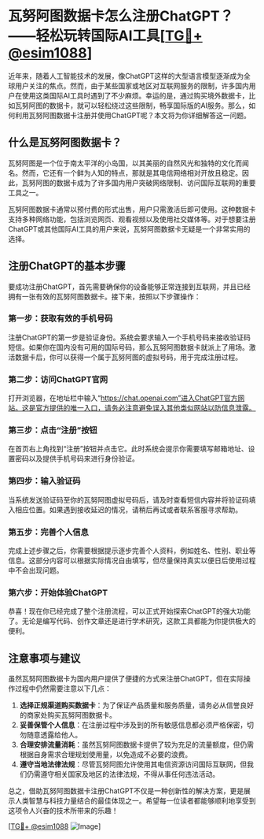 # 瓦努阿图数据卡怎么注册ChatGPT？——轻松玩转国际AI工具[[TG💪+ @esim1088](https://t.me/s/esim1088)]

近年来，随着人工智能技术的发展，像ChatGPT这样的大型语言模型逐渐成为全球用户关注的焦点。然而，由于某些国家或地区对互联网服务的限制，许多国内用户在使用这类国际AI工具时遇到了不少麻烦。幸运的是，通过购买境外数据卡，比如瓦努阿图的数据卡，就可以轻松绕过这些限制，畅享国际版的AI服务。那么，如何利用瓦努阿图数据卡注册并使用ChatGPT呢？本文将为你详细解答这一问题。

## 什么是瓦努阿图数据卡？

瓦努阿图是一个位于南太平洋的小岛国，以其美丽的自然风光和独特的文化而闻名。然而，它还有一个鲜为人知的特点，那就是其电信网络相对开放且稳定。因此，瓦努阿图的数据卡成为了许多国内用户突破网络限制、访问国际互联网的重要工具之一。

瓦努阿图数据卡通常以预付费的形式出售，用户只需激活后即可使用。这种数据卡支持多种网络功能，包括浏览网页、观看视频以及使用社交媒体等。对于想要注册ChatGPT或其他国际AI工具的用户来说，瓦努阿图数据卡无疑是一个非常实用的选择。

## 注册ChatGPT的基本步骤

要成功注册ChatGPT，首先需要确保你的设备能够正常连接到互联网，并且已经拥有一张有效的瓦努阿图数据卡。接下来，按照以下步骤操作：

### 第一步：获取有效的手机号码

注册ChatGPT的第一步是验证身份。系统会要求输入一个手机号码来接收验证码短信。如果你在国内没有可用的国际号码，那么瓦努阿图数据卡就派上了用场。激活数据卡后，你可以获得一个属于瓦努阿图的虚拟号码，用于完成注册过程。

### 第二步：访问ChatGPT官网

打开浏览器，在地址栏中输入“https://chat.openai.com”进入ChatGPT官方网站。这是官方提供的唯一入口，请务必注意避免误入其他类似网站以防信息泄露。

### 第三步：点击“注册”按钮

在首页右上角找到“注册”按钮并点击它。此时系统会提示你需要填写邮箱地址、设置密码以及提供手机号码来进行身份验证。

### 第四步：输入验证码

当系统发送验证码至你的瓦努阿图虚拟号码后，请及时查看短信内容并将验证码填入相应位置。如果遇到接收延迟的情况，请稍后再试或者联系客服寻求帮助。

### 第五步：完善个人信息

完成上述步骤之后，你需要根据提示逐步完善个人资料，例如姓名、性别、职业等信息。这部分内容可以根据实际情况自由填写，但尽量保持真实以便日后使用过程中不会出现问题。

### 第六步：开始体验ChatGPT

恭喜！现在你已经完成了整个注册流程，可以正式开始探索ChatGPT的强大功能了。无论是编写代码、创作文章还是进行学术研究，这款工具都能为你提供极大的便利。

## 注意事项与建议

虽然瓦努阿图数据卡为国内用户提供了便捷的方式来注册ChatGPT，但在实际操作过程中仍然需要注意以下几点：

1. **选择正规渠道购买数据卡**：为了保证产品质量和服务质量，请务必从信誉良好的商家处购买瓦努阿图数据卡。
2. **妥善保管个人信息**：在注册过程中涉及到的所有敏感信息都必须严格保密，切勿随意透露给他人。
3. **合理安排流量消耗**：虽然瓦努阿图数据卡提供了较为充足的流量额度，但仍需根据自身需求合理规划使用量，以免造成不必要的浪费。
4. **遵守当地法律法规**：尽管瓦努阿图允许使用其电信资源访问国际互联网，但我们仍需遵守相关国家及地区的法律法规，不得从事任何违法活动。

总之，借助瓦努阿图数据卡注册ChatGPT不仅是一种创新性的解决方案，更是展示人类智慧与科技力量结合的最佳体现之一。希望每一位读者都能够顺利地享受到这项令人兴奋的技术所带来的乐趣！

[[TG💪+ @esim1088](https://t.me/s/esim1088) ![Image](https://i.postimg.cc/4NQfJmqS/Snipaste-2025-05-13-00-14-12.png)]